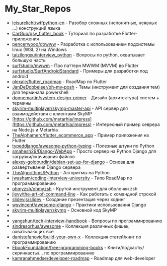 # My_Star_Repos
- [leisurelicht/wtfpython-cn](https://github.com/leisurelicht/wtfpython-cn) - Разобор сложных (непонятных, неявных ...) конструкций языка
- [CarGuo/gsy_flutter_book](https://github.com/CarGuo/gsy_flutter_book) - Туториал по разработке Flutter-приложения
- [pencerwooo/dowww](https://github.com/spencerwooo/dowww) - Разработка с использованием подсистемы linux (WSL 2) на Windows
- [taizilongxu/interview_python](https://github.com/taizilongxu/interview_python) - Вопросы по python, охватывает большую часть
- [surfstudio/mwwm](https://github.com/surfstudio/mwwm) - Про паттерн MWWM (MVVM) во Flutter
- [surfstudio/SurfAndroidStandard](https://github.com/surfstudio/SurfAndroidStandard) - Примеры для разработки под android
- [olexale/flutter_roadmap](https://github.com/olexale/flutter_roadmap) - RoadMap по Flutter
- [JanDeDobbeleer/oh-my-posh](https://github.com/JanDeDobbeleer/oh-my-posh) - Темы (инструмент для создания тем) для терминала powershell
- [donnemartin/system-design-primer](https://github.com/donnemartin/system-design-primer) - Дизайн (архитектура) систем + термины
- [skyrim-multiplayer/skymp-master-api](https://github.com/skyrim-multiplayer/skymp-master-api) - API сервер для взаимодействия с клиентами SkyMP
- [https://github.com/metarhia/impress](https://github.com/metarhia/impress) - Интересный пример севрера на Node.js и Metarhia
- [TheAlphamerc/flutter_ecommerce_app](https://github.com/TheAlphamerc/flutter_ecommerce_app) - Пример приложения на Flutter
- [typeddjango/awesome-python-typing](https://github.com/typeddjango/awesome-python-typing) - Полезные штуки по Python
- [smahesh29/Django-WebApp](https://github.com/typeddjango/awesome-python-typing) - Просто сервер на Python Django для загрузки/скачивания файлов
- [alexey-goloburdin/debian-set-up-for-django](https://github.com/alexey-goloburdin/debian-set-up-for-django) - Основа для развертывания Django сервера
- [TheAlgorithms/Python](https://github.com/TheAlgorithms/Python) - Алгоритмы на Python
- [jwasham/coding-interview-university](https://github.com/jwasham/coding-interview-university) - Типо RoadMap по программированию
- [ohmyzsh/ohmyzsh](https://github.com/taizilongxu/interview_python) - Крутой инструмент для оболочки zsh
- [jlevy/the-art-of-command-line](https://github.com/jlevy/the-art-of-command-line) - Как работать с командной строкой
- [slidevjs/slidev](https://github.com/slidevjs/slidev) - Создание презентация через кодинг
- [wsvincent/awesome-django](https://github.com/wsvincent/awesome-django) - Практики использования Django
- [skyrim-multiplayer/skymp](https://github.com/skyrim-multiplayer/skymp) - Основной код SkyMP
- 
- [yangshun/tech-interview-handbook](https://github.com/yangshun/tech-interview-handbook) - Вопросы по программированию
- [sindresorhus/awesome](https://github.com/sindresorhus/awesome) - Коллекция различных фишек, охватывающих все
- [danistefanovic/build-your-own-x](https://github.com/danistefanovic/build-your-own-x) - Коллекция статей/книг по программированию
- [EbookFoundation/free-programming-books](https://github.com/EbookFoundation/free-programming-books) - Книги/подкасты/скринкасты/... по программированию
- [kamranahmedse/developer-roadmap](https://github.com/kamranahmedse/developer-roadmap) - Roadmap для web-developer

